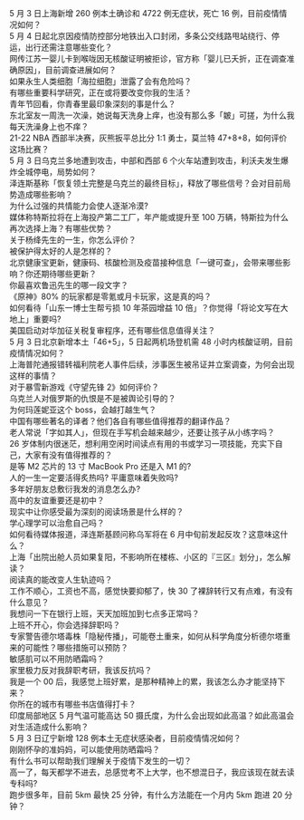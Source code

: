 5 月 3 日上海新增 260 例本土确诊和 4722 例无症状，死亡 16 例，目前疫情情况如何？  
5 月 4 日起北京因疫情防控部分地铁出入口封闭，多条公交线路甩站绕行、停运，出行还需注意哪些变化？  
网传江苏一婴儿卡到喉咙因无核酸证明被拒诊，官方称「婴儿已夭折，正在调查准确原因」，目前调查进展如何？  
如果永生人类细胞「海拉细胞」泄露了会有危险吗？  
有哪些重要科学研究，正在或将要改变你我的生活？  
青年节回看，你青春里最印象深刻的事是什么？  
东北室友一周洗一次澡，她说每天洗身上痒，也没有那么多「皴」可搓，为什么我每天洗澡身上也不痒？  
21-22 NBA 西部半决赛，灰熊扳平总比分 1:1 勇士，莫兰特 47+8+8，如何评价这场比赛？  
5 月 3 日乌克兰多地遭到攻击，中部和西部 6 个火车站遭到攻击，利沃夫发生爆炸全城停电，局势如何？  
泽连斯基称「恢复领土完整是乌克兰的最终目标」，释放了哪些信号？会对目前局势造成哪些影响？  
为什么过强的共情能力会使人逐渐冷漠?  
媒体称特斯拉将在上海投产第二工厂，年产能或提升至 100 万辆，特斯拉为什么再次选择上海？有哪些优势？  
关于杨绛先生的一生，你怎么评价？  
被保护得太好的人是怎样的？  
北京健康宝更新，健康码、核酸检测及疫苗接种信息「一键可查」，会带来哪些影响？你还期待哪些更新？  
你最喜欢鲁迅先生的哪一段文字？  
《原神》80% 的玩家都是零氪或月卡玩家，这是真的吗？  
如何看待「山东一博士生帮亏损 10 年茶园增益 10 倍」？你觉得「将论文写在大地上」重要吗?  
美国启动对华加征关税复审程序，还有哪些信息值得关注？  
5 月 3 日北京新增本土「46+5」，5 日起两机场登机需 48 小时内核酸证明，目前疫情情况如何？  
上海普陀通报错转福利院老人事件后续，涉事医生被吊证并立案调查，为何会出现这样的事情？  
对于暴雪新游戏《守望先锋 2》如何评价？  
乌克兰人对俄罗斯的仇恨是不是被舆论引导的？  
为何玛莲妮亚这个 boss，会越打越生气？  
中国有哪些著名的译者？他们各自有哪些值得推荐的翻译作品？  
老人常说「字如其人」，但现在手写机会越来越少，还要让孩子从小练字吗？  
26 岁体制内很迷茫，想利用空闲时间读点有用的书或学习一项技能，充实下自己，大家有没有值得推荐的？  
是等 M2 芯片的 13 寸 MacBook Pro 还是入 M1 的?  
人的一生一定要活得炙热吗? 平庸意味着失败吗?  
多年好朋友总敷衍我发的消息怎么办?  
高中的友谊重要还是初中？  
现实中让你感受最为深刻的阅读场景是什么样的？  
学心理学可以治愈自己吗？  
如何看待媒体报道，泽连斯基顾问称乌军将在 6 月中旬前发起反攻？这意味这什么？  
上海「出院出舱人员如果复阳，不影响所在楼栋、小区的『三区』划分」，怎么解读？  
阅读真的能改变人生轨迹吗？  
工作不顺心，工资也不高，感觉快要抑郁了，快 30 了裸辞转行又有点难，有没有什么意见？  
我想问一下在银行上班，天天加班加到七点多正常吗？  
上班不开心，你会选择辞职吗？  
专家警告德尔塔毒株「隐秘传播」，可能卷土重来，如何从科学角度分析德尔塔重来的可能性？哪些措施可以预防？  
敏感肌可以不用防晒霜吗？  
家里极力反对我辞职考研，我该反抗吗？  
我是一个 00 后，我感觉上班好累，是那种精神上的累，我该怎么办才能坚持下来？  
你所在的城市有哪些书店值得打卡？  
印度局部地区 5 月气温可能高达 50 摄氏度，为什么会出现如此高温？如此高温会对生活造成什么影响？  
5 月 3 日辽宁新增 128 例本土无症状感染者，目前疫情情况如何？  
刚刚怀孕的准妈妈，可以能使用防晒霜吗？  
有什么书可以帮助我们理解关于疫情下发生的一切？  
高一了，每天都学不进去，总感觉考不上大学，也不想混日子，我应该现在就去读专科吗?  
跑步很多年，目前 5km 最快 25 分钟，有什么方法能在一个月内 5km 跑进 20 分钟？  
